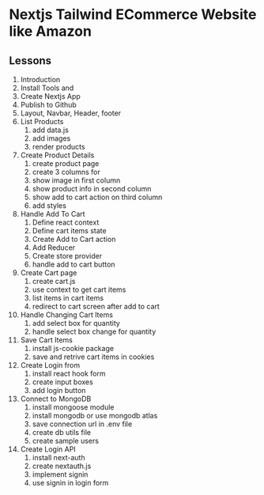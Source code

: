 # Nextjs Tailwind ECommerce Website like Amazon

## Lessons

1. Introduction
2. Install Tools and
3. Create Nextjs App
4. Publish to Github
5. Layout, Navbar, Header, footer
6. List Products
    1. add data.js
    2. add images
    3. render products
7. Create Product Details
    1. create product page
    2. create 3 columns for
    3. show image in first column
    4. show product info in second column
    5. show add to cart action on third column
    6. add styles
8. Handle Add To Cart
    1. Define react context
    2. Define cart items state
    3. Create Add to Cart action
    4. Add Reducer
    5. Create store provider
    6. handle add to cart button
9. Create Cart page
    1. create cart.js
    2. use context to get cart items
    3. list items in cart items
    4. redirect to cart screen after add to cart
10. Handle Changing Cart Items
    1. add select box for quantity
    2. handle select box change for quantity
11. Save Cart Items
    1. install js-cookie package
    2. save and retrive cart items in cookies
12. Create Login from
    1. install react hook form
    2. create input boxes
    3. add login button
13. Connect to MongoDB
    1. install mongoose module
    2. install mongodb or use mongodb atlas
    3. save connection url in .env file
    4. create db utils file
    5. create sample users
14. Create Login API
    1. install next-auth
    2. create nextauth.js
    3. implement signin
    4. use signin in login form



